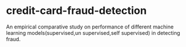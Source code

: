 # credit-card-fraud-detection
An empirical comparative study on performance of different machine learning models(supervised,un supervised,self supervised) in detecting fraud.
